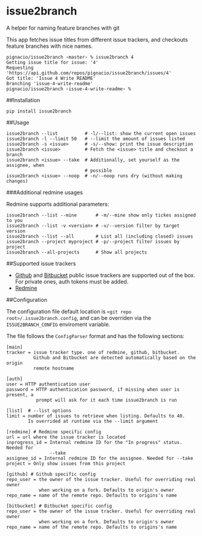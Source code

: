 issue2branch
============

A helper for naming feature branches with git

This app fetches issue titles from different issue trackers, and checkouts
feature branches with nice names.

```
pignacio/issue2branch ‹master› % issue2branch 4
Getting issue title for issue: '4'
Requesting 'https://api.github.com/repos/pignacio/issue2branch/issues/4'
Got title: 'Issue 4 Write README'
Branching 'issue-4-write-readme'
pignacio/issue2branch ‹issue-4-write-readme› %
```

##Installation

```
pip install issue2branch
```

##Usage

```
issue2branch --list          # -l/--list: show the current open issues
issue2branch -l --limit 50   # --limit the amount of issues listed
issue2branch -s <issue>      # -s/--show: print the issue description
issue2branch <issue>         # Fetch the <issue> title and checkout a branch
issue2branch <issue> --take  # Additionally, set yourself as the assignee, when
                             # possible
issue2branch <issue> --noop  # -n/--noop runs dry (without making changes)
```

###Additional redmine usages

Redmine supports additional parameters:

```
issue2branch --list --mine       # -m/--mine show only tickes assigned to you
issue2branch --list -v <version> # -v/--version filter by target version
issue2branch --list --all        # List all (including closed) issues
issue2branch --project myproject # -p/--project filter issues by project
issue2branch --all-projects      # Show all projects
```

##Supported issue trackers

* [Github](http://www.github.com) and [Bitbucket](http://www.bitbucket.org)
  public issue trackers are supported out of the box. For private ones, auth
  tokens must be added.
* [Redmine](http://www.redmine.org)

##Configuration

The configuration file default location is `<git repo
root>/.issue2branch.config`, and can be overriden via the `ISSUE2BRANCH_CONFIG`
enviroment variable.

The file follows the `ConfigParser` format and has the following sections:

```
[main]
tracker = issue tracker type. one of redmine, github, bitbucket.
          Github and Bitbucket are detected automatically based on the origin
          remote hostname

[auth]
user = HTTP authentication user
password = HTTP authentication password, if missing when user is present, a
           prompt will ask for it each time issue2branch is run

[list]  # --list options
limit = number of issues to retrieve when listing. Defaults to 40.
        Is overrided at runtime via the --limit argument

[redmine] # Redmine specific config
url = url where the issue tracker is located
inprogress_id = Internal redmine ID for the "In progress" status. Needed for
                --take
assignee_id = Internal redmine ID for the assignee. Needed for --take
project = Only show issues from this project

[github] # Github specific config
repo_user = the owner of the issue tracker. Useful for overriding real owner
            when working on a fork. Defaults to origin's owner
repo_name = name of the remote repo. Defaults to origins's name

[bitbucket] # Bitbucket specific config
repo_user = the owner of the issue tracker. Useful for overriding real owner
            when working on a fork. Defaults to origin's owner
repo_name = name of the remote repo. Defaults to origins's name
```


